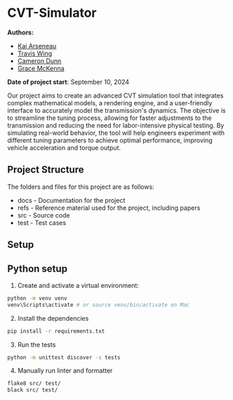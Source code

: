 # CVT-Simulator

**Authors:**
- [Kai Arseneau](https://github.com/gr812b)
- [Travis Wing]()
- [Cameron Dunn]()
- [Grace McKenna]()

**Date of project start**: September 10, 2024

Our project aims to create an advanced CVT simulation tool that integrates complex mathematical models, a rendering engine, and a user-friendly interface to accurately model the transmission's dynamics. The objective is to streamline the tuning process, allowing for faster adjustments to the transmission and reducing the need for labor-intensive physical testing. By simulating real-world behavior, the tool will help engineers experiment with different tuning parameters to achieve optimal performance, improving vehicle acceleration and torque output.

## Project Structure
The folders and files for this project are as follows:

- docs - Documentation for the project
- refs - Reference material used for the project, including papers
- src - Source code
- test - Test cases

## Setup

## Python setup

1. Create and activate a virtual environment:
```bash
python -m venv venv
venv\Scripts\activate # or source venv/bin/activate on Mac
```
2. Install the dependencies
```bash
pip install -r requirements.txt
```
3. Run the tests
```bash
python -m unittest discover -s tests
```
4. Manually run linter and formatter
```bash
flake8 src/ test/
black src/ test/
```